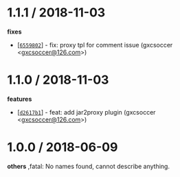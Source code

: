 
1.1.1 / 2018-11-03
==================

**fixes**
  * [[`6559802`](http://github.com/eggjs/egg-rpc-generator/commit/655980220794190cfb1b7aae1d4b3a7d44391d19)] - fix: proxy tpl for comment issue (gxcsoccer <<gxcsoccer@126.com>>)

1.1.0 / 2018-11-03
==================

**features**
  * [[`d2617b1`](http://github.com/eggjs/egg-rpc-generator/commit/d2617b1ec864c973e7b16ae1a3a313c8462cd442)] - feat: add jar2proxy plugin (gxcsoccer <<gxcsoccer@126.com>>)

1.0.0 / 2018-06-09
==================

**others**
,fatal: No names found, cannot describe anything.

